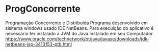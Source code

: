 # ProgConcorrente
Programação Concorrente e Distribuída
Programa desenvolvido em sisitema windows usado IDE NetBeans. Para execulção do aplicativo é necessário ter instalado a JVM do  Java Instalado em seu Computador. 
https://www.oracle.com/technetwork/pt/java/javase/downloads/jdk-netbeans-jsp-3413153-ptb.html
